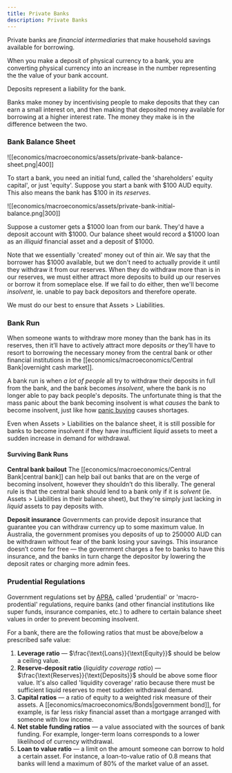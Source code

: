 ```yaml
---
title: Private Banks
description: Private Banks
---
```


Private banks are *financial intermediaries* that make household savings available for borrowing. 

When you make a deposit of physical currency to a bank, you are converting physical currency into an increase in the number representing the the value of your bank account. 

Deposits represent a liability for the bank. 

Banks make money by incentivising people to make deposits that they can earn a small interest on, and then making that deposited money available for borrowing at a higher interest rate. The money they make is in the difference between the two.

### Bank Balance Sheet

![[economics/macroeconomics/assets/private-bank-balance-sheet.png|400]]

To start a bank, you need an initial fund, called the 'shareholders' equity capital', or just 'equity'. Suppose you start a bank with $100 AUD equity. This also means the bank has $100 in its *reserves*.

![[economics/macroeconomics/assets/private-bank-initial-balance.png|300]]

Suppose a customer gets a $1000 loan from our bank. They'd have a deposit account with $1000. Our balance sheet would record a $1000 loan as an *illiquid* financial asset and a deposit of $1000. 

Note that we essentially 'created' money out of thin air. We say that the borrower has $1000 available, but we don't need to actually provide it until they withdraw it from our reserves. When they do withdraw more than is in our reserves, we must either attract more deposits to build up our reserves or borrow it from someplace else. If we fail to do either, then we'll become *insolvent*, ie. unable to pay back depositors and therefore operate.

We must do our best to ensure that $\text{Assets} > \text{Liabilities}$.

### Bank Run
When someone wants to withdraw more money than the bank has in its reserves, then it’ll have to actively attract more deposits *or* they’ll have to resort to borrowing the necessary money from the central bank or other financial institutions in the [[economics/macroeconomics/Central Bank|overnight cash market]].

A bank run is when *a lot of people* all try to withdraw their deposits in full from the bank, and the bank becomes *insolvent*, where the bank is no longer able to pay back people's deposits. The unfortunate thing is that the mass panic about the bank becoming insolvent is what *causes* the bank to become insolvent, just like how [panic buying](https://en.wikipedia.org/wiki/Panic_buying) causes shortages.

Even when $\text{Assets}>\text{Liabilities}$ on the balance sheet, it is still possible for banks to become insolvent if they have insufficient *liquid* assets to meet a sudden increase in demand for withdrawal.

#### Surviving Bank Runs
**Central bank bailout**
The [[economics/macroeconomics/Central Bank|central bank]] can help bail out banks that are on the verge of becoming insolvent, however they shouldn’t do this liberally. The general rule is that the central bank should lend to a bank only if it is *solvent* (ie. $\text{Assets} > \text{Liabilities}$ in their balance sheet), but they're simply just lacking in *liquid* assets to pay deposits with.

**Deposit insurance**
Governments can provide deposit insurance that guarantee you can withdraw currency up to some maximum value. In Australia, the government promises you deposits of up to 250000 AUD can be withdrawn without fear of the bank losing your savings. This insurance doesn’t come for free — the government charges a fee to banks to have this insurance, and the banks in turn charge the depositor by lowering the deposit rates or charging more admin fees.

### Prudential Regulations
Government regulations set by [APRA](https://www.apra.gov.au/what-prudential-regulation), called 'prudential' or 'macro-prodential' regulations, require banks (and other financial institutions like super funds, insurance companies, etc.) to adhere to certain balance sheet values in order to prevent becoming insolvent.

For a bank, there are the following ratios that must be above/below a prescribed safe value:
1. **Leverage ratio** — $\frac{\text{Loans}}{\text{Equity}}$ should be below a ceiling value.
2. **Reserve-deposit ratio** (*liquidity coverage ratio*) — $\frac{\text{Reserves}}{\text{Deposits}}$ should be above some floor value. It's also called 'liquidity coverage' ratio because there must be sufficient liquid reserves to meet sudden withdrawal demand.
1. **Capital ratios** — a ratio of equity to a weighted risk measure of their assets. A [[economics/macroeconomics/Bonds|government bond]], for example, is far less risky financial asset than a mortgage arranged with someone with low income.
2. **Net stable funding ratios** — a value associated with the sources of bank funding. For example, longer-term loans corresponds to a lower likelihood of currency withdrawal.
3. **Loan to value ratio** — a limit on the amount someone can borrow to hold a certain asset. For instance, a loan-to-value ratio of $0.8$ means that banks will lend a maximum of $80\%$ of the market value of an asset.
